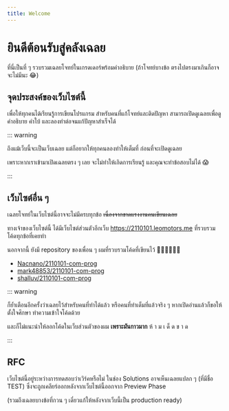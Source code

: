 ```yaml
---
title: Welcome
---
```


# ยินดีต้อนรับสู่คลังเฉลย

ที่นี่เป็นที่ ๆ รวบรวมเฉลยโจทย์ในเกรดเดอร์พร้อมคำอธิบาย
(ถ้าโจทย์บางข้อ ตรงไปตรงมาเกินก็อาจจะไม่มีนะ 😂)

## จุดประสงค์ของเว็บไซต์นี้

เพื่อให้ทุกคนได้เรียนรู้การเขียนโปรแกรม สำหรับคนที่แก้โจทย์และติดปัญหา
สามารถเปิดดูเฉลยเพื่อดูคำอธิบาย คำใบ้ และลองทำต่อจนแก้ปัญหาสำเร็จได้

::: warning

ถึงแม้เว็บนี้จะเป็นเว็บเฉลย แต่ก็อยากให้ทุกคนลองทำให้เต็มที่ ก่อนที่จะเปิดดูเฉลย

เพราะหากเราเข้ามาเปิดเฉลยตรง ๆ เลย จะไม่ทำให้เกิดการเรียนรู้ และคุณจะทำข้อสอบไม่ได้ 😱

:::

## เว็บไซต์อื่น ๆ

เฉลยโจทย์ในเว็บไซต์นี้อาจจะไม่มีครบทุกข้อ ~~เนื่องจากขาดแรงงานคนเขียนเฉลย~~

ทางเจ้าของเว็บไซต์นี้ ได้มีเว็บไซต์ส่วนตัวอีกเว็บ https://2110101.leomotors.me
ที่รวบรวมโค้ดทุกข้อที่เคยทำ

นอกจากนี้ ยังมี repository ของเพื่อน ๆ ผมที่รวบรวมโค้ดที่เขียนไว้ 🙇‍♂️🙇‍♂️🙇‍♂️

- [Nacnano/2110101-com-prog](https://github.com/Nacnano/2110101-com-prog)
- [mark48853/2110101-com-prog](https://github.com/mark48853/2110101-com-prog)
- [shalluv/2110101-com-prog](https://github.com/shalluv/2110101-com-prog)

::: warning

ก็ย้ำเตือนอีกครั้งว่าเฉลยไว้สำหรับคนที่ทำได้แล้ว หรือคนที่ทำเต็มที่แล้วจริง ๆ
หากเปิดอ่านแล้วก็ขอให้ตั้งใจศึกษา ทำความเข้าใจโค้ดด้วย

และก็ไม่แนะนำให้ลอกโค้ดในเว็บส่วนตัวของผม **เพราะมันกาวมาก** ห้ า ม เ ด็ ด ข า ด

:::

## RFC

เว็บไซต์นี้อยู่ระหว่างการทดสอบว่าเวิร์คหรือไม่ ในช่อง Solutions อาจเห็นเฉลยแปลก ๆ (ที่มีชื่อ TEST)
ซึ่งจะถูกเคลียร์ออกหลังจากเว็บไซต์นี้ออกจาก Preview Phase

(รวมถึงเฉลยบางข้อที่กวน ๆ เดี๋ยวแก้ให้หลังจากเว็บนี้เป็น production ready)
